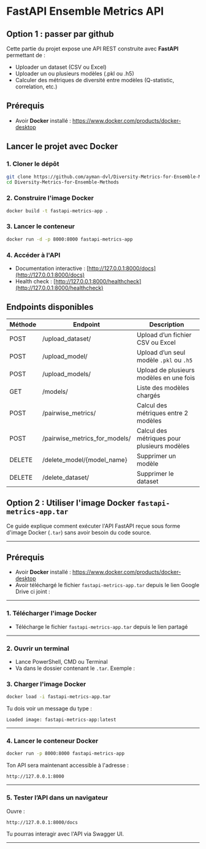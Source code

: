 # FastAPI Ensemble Metrics API
## Option 1 : passer par github
Cette partie du projet expose une API REST construite avec **FastAPI** permettant de :
- Uploader un dataset (CSV ou Excel)
- Uploader un ou plusieurs modèles (.pkl ou .h5)
- Calculer des métriques de diversité entre modèles (Q-statistic, correlation, etc.)

##  Prérequis

- Avoir **Docker** installé : https://www.docker.com/products/docker-desktop

##  Lancer le projet avec Docker

### 1. Cloner le dépôt
```bash
git clone https://github.com/ayman-dvl/Diversity-Metrics-for-Ensemble-Methods
cd Diversity-Metrics-for-Ensemble-Methods
```

### 2. Construire l'image Docker
```bash
docker build -t fastapi-metrics-app .
```

### 3. Lancer le conteneur
```bash
docker run -d -p 8000:8000 fastapi-metrics-app
```

### 4. Accéder à l'API
- Documentation interactive : [http://127.0.0.1:8000/docs](http://127.0.0.1:8000/docs)
- Health check : [http://127.0.0.1:8000/healthcheck](http://127.0.0.1:8000/healthcheck)

##  Endpoints disponibles

| Méthode | Endpoint                        | Description                                 |
|---------|----------------------------------|---------------------------------------------|
| POST    | /upload_dataset/                | Upload d’un fichier CSV ou Excel            |
| POST    | /upload_model/                  | Upload d’un seul modèle `.pkl` ou `.h5`     |
| POST    | /upload_models/                 | Upload de plusieurs modèles en une fois     |
| GET     | /models/                        | Liste des modèles chargés                   |
| POST    | /pairwise_metrics/              | Calcul des métriques entre 2 modèles        |
| POST    | /pairwise_metrics_for_models/   | Calcul des métriques pour plusieurs modèles |
| DELETE  | /delete_model/{model_name}      | Supprimer un modèle                         |
| DELETE  | /delete_dataset/                | Supprimer le dataset                        |


## Option 2 : Utiliser l'image Docker `fastapi-metrics-app.tar`

Ce guide explique comment exécuter l'API FastAPI reçue sous forme d'image Docker (`.tar`) sans avoir besoin du code source.

---

##  Prérequis

- Avoir **Docker** installé : https://www.docker.com/products/docker-desktop
- Avoir téléchargé le fichier `fastapi-metrics-app.tar` depuis le lien Google Drive ci joint :  

---


### 1.  Télécharger l'image Docker

- Télécharge le fichier `fastapi-metrics-app.tar` depuis le lien partagé

---

### 2.  Ouvrir un terminal

- Lance PowerShell, CMD ou Terminal 
- Va dans le dossier contenant le `.tar`. Exemple :

### 3.  Charger l'image Docker

```bash
docker load -i fastapi-metrics-app.tar
```

Tu dois voir un message du type :
```
Loaded image: fastapi-metrics-app:latest
```

---

### 4. Lancer le conteneur Docker

```bash
docker run -p 8000:8000 fastapi-metrics-app
```

 Ton API sera maintenant accessible à l'adresse :
```
http://127.0.0.1:8000
```

---

### 5.  Tester l’API dans un navigateur

Ouvre :
```
http://127.0.0.1:8000/docs
```
Tu pourras interagir avec l'API via Swagger UI.

---
